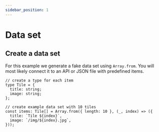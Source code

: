 ```yaml
---
sidebar_position: 1
---
```


# Data set

## Create a data set

For this example we generate a fake data set using `Array.from`.
You will most likely connect it to an API or JSON file with predefined items.

```tsx title="App.tsx"
// create a type for each item
type Tile = {
  title: string;
  image: string;
};

// create example data set with 10 tiles
const items: Tile[] = Array.from({ length: 10 }, (_, index) => ({
  title: `Tile ${index}`,
  image: `/img/${index}.jpg`,
}));
```

